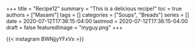 +++
title = "Recipe12"
summary = "This is a delicious recipe!"
toc = true
authors = ["Masami"]
tags = []
categories = ["Soups", "Breads"]
series = []
date = 2020-07-12T17:36:15-04:00
lastmod = 2020-07-12T17:36:15-04:00
draft = false
featuredImage = "myguy.png"
+++

{{< instagram BWNjjyYFxVx >}}

